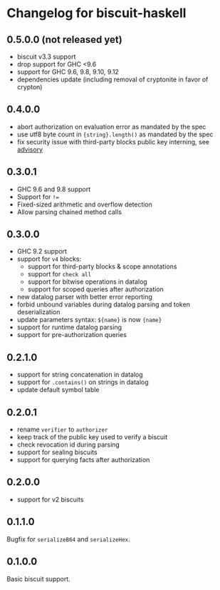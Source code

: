 # Changelog for biscuit-haskell

## 0.5.0.0 (not released yet)

- biscuit v3.3 support
- drop support for GHC <9.6
- support for GHC 9.6, 9.8, 9.10, 9.12
- dependencies update (including removal of cryptonite in favor of crypton)

## 0.4.0.0

- abort authorization on evaluation error as mandated by the spec
- use utf8 byte count in `{string}.length()` as mandated by the spec
- fix security issue with third-party blocks public key interning, see [advisory](https://github.com/biscuit-auth/biscuit/security/advisories/GHSA-rgqv-mwc3-c78m)

## 0.3.0.1

- GHC 9.6 and 9.8 support
- Support for `!=`
- Fixed-sized arithmetic and overflow detection
- Allow parsing chained method calls

## 0.3.0.0

- GHC 9.2 support
- support for `v4` blocks:
  - support for third-party blocks & scope annotations
  - support for `check all`
  - support for bitwise operations in datalog
  - support for scoped queries after authorization
- new datalog parser with better error reporting
- forbid unbound variables during datalog parsing and
  token deserialization
- update parameters syntax: `${name}` is now `{name}`
- support for runtime datalog parsing
- support for pre-authorization queries

## 0.2.1.0

- support for string concatenation in datalog
- support for `.contains()` on strings in datalog
- update default symbol table

## 0.2.0.1

- rename `verifier` to `authorizer`
- keep track of the public key used to verify a biscuit
- check revocation id during parsing
- support for sealing biscuits
- support for querying facts after authorization

## 0.2.0.0

- support for v2 biscuits

## 0.1.1.0

Bugfix for `serializeB64` and `serializeHex`.

## 0.1.0.0

Basic biscuit support.
